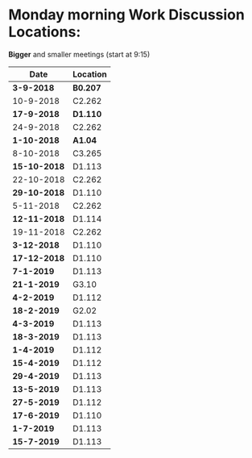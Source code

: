 # Monday morning Work Discussion Locations: 
**Bigger** and smaller meetings (start at 9:15)

|Date | Location|
|---|---|
|**3-9-2018**|**B0.207** |
|10-9-2018|C2.262|
|**17-9-2018**|**D1.110**|  
|24-9-2018|C2.262|
|**1-10-2018**|**A1.04**|  
|8-10-2018|C3.265|
|**15-10-2018**|D1.113|
22-10-2018|C2.262|
|**29-10-2018**|D1.110|
|5-11-2018|C2.262|
|**12-11-2018**|D1.114|
|19-11-2018|C2.262|
|**3-12-2018**|D1.110|
|**17-12-2018**|D1.110|
|**7-1-2019**|D1.113|
|**21-1-2019**|G3.10|
|**4-2-2019**|D1.112|
|**18-2-2019**|G2.02|
|**4-3-2019**|D1.113|
|**18-3-2019**|D1.113|
|**1-4-2019**|D1.112|
|**15-4-2019**|D1.112|
|**29-4-2019**|D1.113|
|**13-5-2019**|D1.113|
|**27-5-2019**|D1.112|
|**17-6-2019**|D1.110|
|**1-7-2019**|D1.113|
|**15-7-2019**|D1.113|
